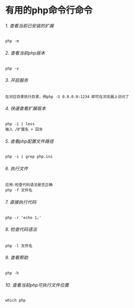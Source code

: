 # 有用的php命令行命令

###### 1. 查看当前已安装的扩展
```
php -m 
```

###### 2. 查看当前php版本
```
php -v
```

###### 3. 开启服务 

```
在对应目录执行目录，例php -S 0.0.0.0:1234 即可在浏览器上访问了
```

###### 4. 快速查看扩展版本
  
```
php -i | less
输入 /扩展名 + 回车
```

###### 5. 查看php配置文件路径

```
php -i | grep php.ini
```

###### 6. 执行文件
```
应用:检查代码语法是否正确
php -f 文件名
```

###### 7. 直接执行代码
```
php -r 'echo 1;'
```

###### 8. 检查代码语法
```
php -l 文件名
```

###### 9. 查看帮助
```
php -h
```

###### 10. 查看当前php可执行文件位置
```
which php
```



